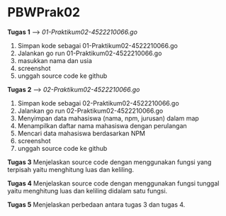 # PBWPrak02
**Tugas 1** --> *01-Praktikum02-4522210066.go*
1.  Simpan kode sebagai 01-Praktikum02-4522210066.go
2.	Jalankan go run 01-Praktikum02-4522210066.go
3.	masukkan nama dan usia
4.	screenshot
5.	unggah source code ke github

**Tugas 2** --> *02-Praktikum02-4522210066.go*
1.  Simpan kode sebagai 02-Praktikum02-4522210066.go
2.	Jalankan go run 02-Praktikum02-4522210066.go
3.	Menyimpan data mahasiswa (nama, npm, jurusan) dalam map
4.	Menampilkan daftar nama mahasiswa dengan perulangan
5.	Mencari data mahasiswa berdasarkan NPM
6.	screenshot
7.	unggah source code ke github

**Tugas 3** 
Menjelaskan source code dengan menggunakan fungsi yang terpisah yaitu menghitung luas dan keliling.

**Tugas 4** 
Menjelaskan source code dengan menggunakan fungsi tunggal yaitu menghitung luas dan keliling didalam satu fungsi.

**Tugas 5** 
Menjelaskan perbedaan antara tugas 3 dan tugas 4.
